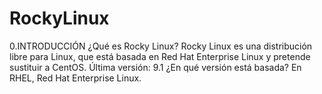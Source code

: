 # RockyLinux
0.INTRODUCCIÓN
¿Qué es Rocky Linux?
Rocky Linux es una distribución libre para Linux, que está basada en Red Hat Enterprise Linux y pretende sustituir a CentOS.
Última versión: 9.1
¿En qué versión está basada?
En RHEL, Red Hat Enterprise Linux.
